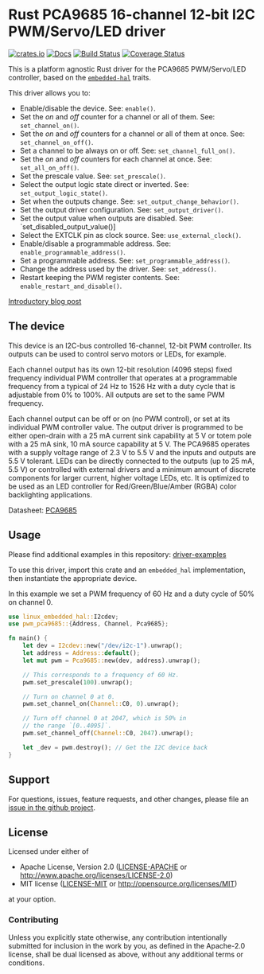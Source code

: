 # Rust PCA9685 16-channel 12-bit I2C PWM/Servo/LED driver

[![crates.io](https://img.shields.io/crates/v/pwm-pca9685.svg)](https://crates.io/crates/pwm-pca9685)
[![Docs](https://docs.rs/pwm-pca9685/badge.svg)](https://docs.rs/pwm-pca9685)
[![Build Status](https://travis-ci.org/eldruin/pwm-pca9685-rs.svg?branch=master)](https://travis-ci.org/eldruin/pwm-pca9685-rs)
[![Coverage Status](https://coveralls.io/repos/github/eldruin/pwm-pca9685-rs/badge.svg?branch=master)](https://coveralls.io/github/eldruin/pwm-pca9685-rs?branch=master)

This is a platform agnostic Rust driver for the PCA9685 PWM/Servo/LED
controller, based on the [`embedded-hal`] traits.

[`embedded-hal`]: https://github.com/rust-embedded/embedded-hal

This driver allows you to:
- Enable/disable the device. See: `enable()`.
- Set the _on_ and _off_ counter for a channel or all of them. See: `set_channel_on()`.
- Set the _on_ and _off_ counters for a channel or all of them at once. See: `set_channel_on_off()`.
- Set a channel to be always on or off. See: `set_channel_full_on()`.
- Set the _on_ and _off_ counters for each channel at once. See: `set_all_on_off()`.
- Set the prescale value. See: `set_prescale()`.
- Select the output logic state direct or inverted. See: `set_output_logic_state()`.
- Set when the outputs change. See: `set_output_change_behavior()`.
- Set the output driver configuration. See: `set_output_driver()`.
- Set the output value when outputs are disabled. See: `set_disabled_output_value()]
- Select the EXTCLK pin as clock source. See: `use_external_clock()`.
- Enable/disable a programmable address. See: `enable_programmable_address()`.
- Set a programmable address. See: `set_programmable_address()`.
- Change the address used by the driver. See: `set_address()`.
- Restart keeping the PWM register contents. See: `enable_restart_and_disable()`.

[Introductory blog post](https://blog.eldruin.com/pca9685-pwm-led-servo-controller-driver-in-rust/)

## The device

This device is an I2C-bus controlled 16-channel, 12-bit PWM controller.
Its outputs can be used to control servo motors or LEDs, for example.

Each channel output has its own 12-bit resolution (4096 steps) fixed
frequency individual PWM controller that operates at a programmable
frequency from a typical of 24 Hz to 1526 Hz with a duty cycle that is
adjustable from 0% to 100%.
All outputs are set to the same PWM frequency.

Each channel output can be off or on (no PWM control), or set at its
individual PWM controller value. The output driver is programmed to be
either open-drain with a 25 mA current sink capability at 5 V or totem pole
with a 25 mA sink, 10 mA source capability at 5 V. The PCA9685 operates
with a supply voltage range of 2.3 V to 5.5 V and the inputs and outputs
are 5.5 V tolerant. LEDs can be directly connected to the outputs (up to
25 mA, 5.5 V) or controlled with external drivers and a minimum amount of
discrete components for larger current, higher voltage LEDs, etc.
It is optimized to be used as an LED controller for Red/Green/Blue/Amber
(RGBA) color backlighting applications.

Datasheet: [PCA9685](https://www.nxp.com/docs/en/data-sheet/PCA9685.pdf)

## Usage

Please find additional examples in this repository: [driver-examples]

[driver-examples]: https://github.com/eldruin/driver-examples

To use this driver, import this crate and an `embedded_hal` implementation,
then instantiate the appropriate device.

In this example we set a PWM frequency of 60 Hz and a duty cycle of 50%
on channel 0.
```rust
use linux_embedded_hal::I2cdev;
use pwm_pca9685::{Address, Channel, Pca9685};

fn main() {
    let dev = I2cdev::new("/dev/i2c-1").unwrap();
    let address = Address::default();
    let mut pwm = Pca9685::new(dev, address).unwrap();

    // This corresponds to a frequency of 60 Hz.
    pwm.set_prescale(100).unwrap();

    // Turn on channel 0 at 0.
    pwm.set_channel_on(Channel::C0, 0).unwrap();

    // Turn off channel 0 at 2047, which is 50% in
    // the range `[0..4095]`.
    pwm.set_channel_off(Channel::C0, 2047).unwrap();

    let _dev = pwm.destroy(); // Get the I2C device back
}
```

## Support

For questions, issues, feature requests, and other changes, please file an
[issue in the github project](https://github.com/eldruin/pwm-pca9685-rs/issues).

## License

Licensed under either of

 * Apache License, Version 2.0 ([LICENSE-APACHE](LICENSE-APACHE) or
   http://www.apache.org/licenses/LICENSE-2.0)
 * MIT license ([LICENSE-MIT](LICENSE-MIT) or
   http://opensource.org/licenses/MIT)

at your option.

### Contributing

Unless you explicitly state otherwise, any contribution intentionally submitted
for inclusion in the work by you, as defined in the Apache-2.0 license, shall
be dual licensed as above, without any additional terms or conditions.

